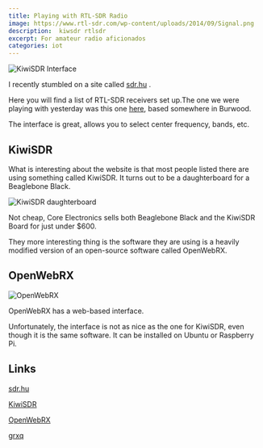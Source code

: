 ```yaml
---
title: Playing with RTL-SDR Radio
image: https://www.rtl-sdr.com/wp-content/uploads/2014/09/Signal.png
description:  kiwsdr rtlsdr
excerpt: For amateur radio aficionados
categories: iot
---
```

![KiwiSDR Interface](https://github.com/raspberrypisig/raspberrypisig.github.io/raw/master/assets/images/kiwisdr.jpg)

I recently stumbled on a site called [sdr.hu](sdr.hu) .

Here you will find a list of RTL-SDR receivers set up.The one we were playing with yesterday was this one [here](http://kiwisdr.vk3tlw.net:8073/), based somewhere in Burwood.

The interface is great, allows you to select center frequency, bands, etc.

## KiwiSDR
What is interesting about the website is that most people listed there are using something called KiwiSDR. It turns out to be a daughterboard for a 
Beaglebone Black.

![KiwiSDR daughterboard](https://github.com/raspberrypisig/raspberrypisig.github.io/raw/master/assets/images/kiwisdr-guts.jpg)

Not cheap, Core Electronics sells both Beaglebone Black and the KiwiSDR Board for just under $600.

They more interesting thing is the software they are using is a heavily modified version of an open-source software called OpenWebRX.

## OpenWebRX

![OpenWebRX](https://camo.githubusercontent.com/1203d0cf947cd88b198068dc1cad84aeeea0d989/687474703a2f2f626c6f672e7364722e68752f696d616765732f6f70656e77656272782f73637265656e73686f742e706e67)

OpenWebRX has a web-based interface.

Unfortunately, the interface is not as nice as the one for KiwiSDR, even though it is the same software. It can be installed on Ubuntu
or Raspberry Pi. 

## Links
[sdr.hu](sdr.hu)

[KiwiSDR](http://kiwisdr.com/)

[OpenWebRX](https://github.com/simonyiszk/openwebrx)

[grxq](http://gqrx.dk/download/install-ubuntu) 


